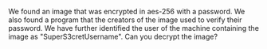 We found an image that was encrypted in aes-256 with a password. We also found a program that the creators of the image used to verify their password. We have further identified the user of the machine containing the image as "SuperS3cretUsername". Can you decrypt the image?
